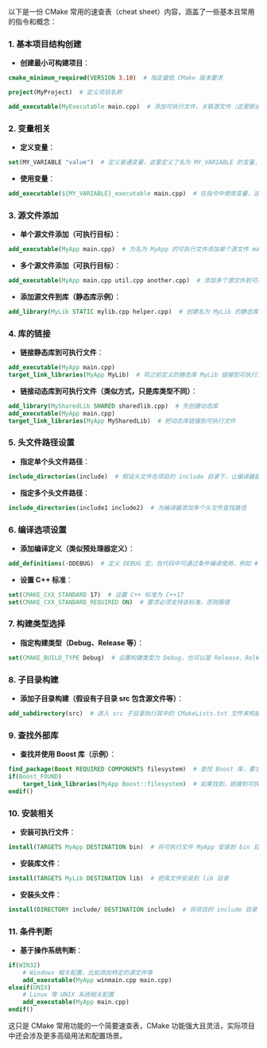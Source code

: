 以下是一份 CMake 常用的速查表（cheat sheet）内容，涵盖了一些基本且常用的指令和概念：

### 1. 基本项目结构创建
- **创建最小可构建项目**：
```cmake
cmake_minimum_required(VERSION 3.10)  # 指定最低 CMake 版本要求

project(MyProject)  # 定义项目名称

add_executable(MyExecutable main.cpp)  # 添加可执行文件，关联源文件（这里假设主源文件是 main.cpp）
```

### 2. 变量相关
- **定义变量**：
```cmake
set(MY_VARIABLE "value")  # 定义普通变量，这里定义了名为 MY_VARIABLE 的变量，值为 "value"
```
- **使用变量**：
```cmake
add_executable(${MY_VARIABLE}_executable main.cpp)  # 在指令中使用变量，这里会生成名为 value_executable 的可执行文件（假设 MY_VARIABLE 如上述定义）
```

### 3. 源文件添加
- **单个源文件添加（可执行目标）**：
```cmake
add_executable(MyApp main.cpp)  # 为名为 MyApp 的可执行文件添加单个源文件 main.cpp
```
- **多个源文件添加（可执行目标）**：
```cmake
add_executable(MyApp main.cpp util.cpp another.cpp)  # 添加多个源文件到可执行文件 MyApp
```
- **添加源文件到库（静态库示例）**：
```cmake
add_library(MyLib STATIC mylib.cpp helper.cpp)  # 创建名为 MyLib 的静态库，并添加相关源文件
```

### 4. 库的链接
- **链接静态库到可执行文件**：
```cmake
add_executable(MyApp main.cpp)
target_link_libraries(MyApp MyLib)  # 将之前定义的静态库 MyLib 链接到可执行文件 MyApp
```
- **链接动态库到可执行文件（类似方式，只是库类型不同）**：
```cmake
add_library(MySharedLib SHARED sharedlib.cpp)  # 先创建动态库
add_executable(MyApp main.cpp)
target_link_libraries(MyApp MySharedLib)  # 把动态库链接到可执行文件
```

### 5. 头文件路径设置
- **指定单个头文件路径**：
```cmake
include_directories(include)  # 假设头文件在项目的 include 目录下，让编译器能找到头文件
```
- **指定多个头文件路径**：
```cmake
include_directories(include1 include2)  # 为编译器添加多个头文件查找路径
```

### 6. 编译选项设置
- **添加编译定义（类似预处理器定义）**：
```cmake
add_definitions(-DDEBUG)  # 定义 DEBUG 宏，在代码中可通过条件编译使用，例如 #ifdef DEBUG
```
- **设置 C++ 标准**：
```cmake
set(CMAKE_CXX_STANDARD 17)  # 设置 C++ 标准为 C++17
set(CMAKE_CXX_STANDARD_REQUIRED ON)  # 要求必须支持该标准，否则报错
```

### 7. 构建类型选择
- **指定构建类型（Debug、Release 等）**：
```cmake
set(CMAKE_BUILD_TYPE Debug)  # 设置构建类型为 Debug，也可以是 Release、RelWithDebInfo 等
```

### 8. 子目录构建
- **添加子目录构建（假设有子目录 src 包含源文件等）**：
```cmake
add_subdirectory(src)  # 进入 src 子目录执行其中的 CMakeLists.txt 文件来构建该部分内容
```

### 9. 查找外部库
- **查找并使用 Boost 库（示例）**：
```cmake
find_package(Boost REQUIRED COMPONENTS filesystem)  # 查找 Boost 库，要求包含 filesystem 组件
if(Boost_FOUND)
    target_link_libraries(MyApp Boost::filesystem)  # 如果找到，链接到可执行文件 MyApp
endif()
```

### 10. 安装相关
- **安装可执行文件**：
```cmake
install(TARGETS MyApp DESTINATION bin)  # 将可执行文件 MyApp 安装到 bin 目录（安装后的目标目录，实际安装路径依系统等情况而定）
```
- **安装库文件**：
```cmake
install(TARGETS MyLib DESTINATION lib)  # 把库文件安装到 lib 目录
```
- **安装头文件**：
```cmake
install(DIRECTORY include/ DESTINATION include)  # 将项目的 include 目录下的头文件安装到目标系统的 include 目录
```

### 11. 条件判断
- **基于操作系统判断**：
```cmake
if(WIN32)
    # Windows 相关配置，比如添加特定的源文件等
    add_executable(MyApp winmain.cpp main.cpp)
elseif(UNIX)
    # Linux 等 UNIX 系统相关配置
    add_executable(MyApp main.cpp)
endif()
```

这只是 CMake 常用功能的一个简要速查表，CMake 功能强大且灵活，实际项目中还会涉及更多高级用法和配置场景。 